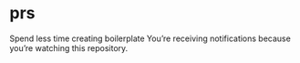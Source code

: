 # prs
Spend less time creating boilerplate 
You’re receiving notifications because you’re watching this repository.
